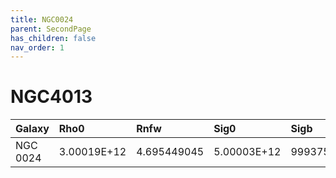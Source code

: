 ```yaml
---
title: NGC0024
parent: SecondPage
has_children: false
nav_order: 1
---
```


# NGC4013

| Galaxy        | Rho0          | Rnfw | Sig0        | Sigb         | Rdisc | Rbulge        |
|:-------------|:------------------|:------|:------|:------|:------|:------|
| NGC 0024 |	3.00019E+12	| 4.695449045	| 5.00003E+12	| 99937526160	| 1.348857651	| 0.100091509 |
